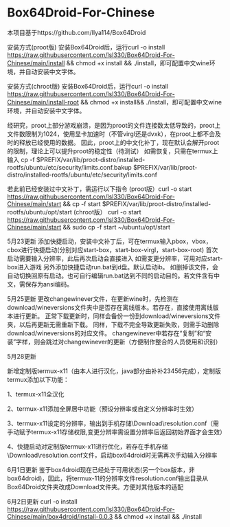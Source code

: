 # Box64Droid-For-Chinese
本项目基于https://github.com/Ilya114/Box64Droid

安装方式(proot版)
安装Box64Droid后，运行curl -o install https://raw.githubusercontent.com/lsl330/Box64Droid-For-Chinese/main/install && chmod +x install && ./install，即可配置中文wine环境，并自动安装中文字体。

安装方式(chroot版)
安装Box64Droid后，运行curl -o install https://raw.githubusercontent.com/lsl330/Box64Droid-For-Chinese/main/install-root && chmod +x install&& ./install，即可配置中文wine环境，并自动安装中文字体。

经研究，proot上部分游戏崩溃，是因为proot的文件连接数太低导致的，proot上文件数限制为1024，使用显卡加速时（不管virgl还是dvxk），在proot上都不会及时的释放已经使用的数据。
因此，proot上的中文化补丁，现在默认会解开proot的限制，理论上可以提升proot的稳定性（待测试）
如需恢复，只需在termux上输入
cp -f $PREFIX/var/lib/proot-distro/installed-rootfs/ubuntu/etc/security/limits.conf.bakup
 $PREFIX/var/lib/proot-distro/installed-rootfs/ubuntu/etc/security/limits.conf
 
若此前已经安装过中文补丁，需运行以下指令
(proot版）curl -o start https://raw.githubusercontent.com/lsl330/Box64Droid-For-Chinese/main/start  && cp -f start $PREFIX/var/lib/proot-distro/installed-rootfs/ubuntu/opt/start
(chroot版）
curl -o start https://raw.githubusercontent.com/lsl330/Box64Droid-For-Chinese/main/start  && sudo cp -f start ~/ubuntu/opt/start

5月23更新
添加快捷启动，安装中文补丁后，可在termux输入pbox，vbox，cbox进行快捷启动(分别对应start-box，start-box-virgl，start-box-root)
首次启动需要输入分辨率，此后再次启动会直接进入
如需变更分辨率，可用对应start-box进入游戏
另外添加快捷启动run.bat到d盘。默认启动ib。
如删掉该文件，会自动切换回原有启动。也可自行编辑run.bat达到不同的启动目的。若文件含有中文，需保存为ansi编码。

5月25更新
更改changewinever文件，在更新wine时，先检测在download/wineversions文件夹中是否存在离线版本。若存在，直接使用离线版本进行更新。
正常下载更新时，同样会备份一份到download/wineversions文件夹，以后再更新无需重新下载。
同样，下载不完全导致更新失败，则需手动删除download/wineversions的对应文件。
changewinever中若存在“复制”和“安装”字样，则会跳过对changewinever的更新（方便制作整合的人员使用和识别）

5月28更新
<p>新增定制版termux-x11（由本人进行汉化，java部分由补补23456完成），定制版termux添加以下功能：</p>
<p>1、termux-x11全汉化</p>
<p>2、termux-x11添加全屏居中功能（预设分辨率或自定义分辨率时生效）</p>
<p>3、termux-x11设定的分辨率，输出到手机存储\Download\resolution.conf（需手动赋予termux-x11存储权限,变更分辨率需设置分辨率后返回初始界面才会生效）</p>
<p>4、快捷启动对定制版termux-x11进行优化，若存在手机存储\Download\resolution.conf文件，启动box64droid时无需再次手动输入分辨率</p>

6月1日更新
鉴于box4droid现在已经处于可用状态(另一个box版本，非box64droid)，因此，将termux-11的分辨率文件resolution.conf输出目录从Box64Droid文件夹改成Download文件夹。方便对其他版本的适配

6月2日更新
curl -o install https://raw.githubusercontent.com/lsl330/Box64Droid-For-Chinese/main/box4droid/install-0.0.3 && chmod +x install && ./install
